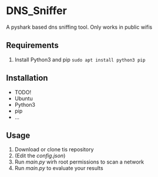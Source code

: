 # DNS_Sniffer
A pyshark based dns sniffing tool. Only works in public wifis

## Requirements
1. Install Python3 and pip ``sudo apt install python3 pip``

## Installation
- TODO!
- Ubuntu
- Python3
- pip
- ...

## Usage
1. Download or clone tis repository
1. (Edit the *config.json*) 
1. Run *main.py* wirh root permissions to scan a network
1. Run *main.py* to evaluate your results
